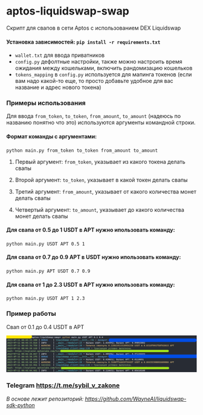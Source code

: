 # aptos-liquidswap-swap

Скрипт для свапов в сети Aptos с использованием DEX Liquidswap

#### Установка зависимостей: ```pip install -r requirements.txt```

- `wallet.txt` для ввода приватников
- `config.py`  дефолтные настройки, также можно настроить время ожидания между кошельками, включить рандомизацию кошельков
- `tokens_mapping` в `config.py` используется для мапинга токенов (если вам надо какой-то еще, то просто добавьте
  удобное для вас название и адрес нового токена)

### Примеры использования

Для ввода `from_token`, `to_token`, `from_amount`, `to_amount` (надеюсь по названию понятно что это) используются аргументы командной
строки.

#### Формат команды с аргументами:

`python main.py from_token to_token from_amount to_amount`

1. Первый аргумент: `from_token`, указывает из какого токена делать свапы

2. Второй аргумент: `to_token`, указывает в какой токен делать свапы

3. Третий аргумент: `from_amount`, указывает от какого количества монет делать свапы

4. Четвертый аргумент: `to_amount`, указывает до какого количества монет делать свапы

#### Для свапа от 0.5 до 1 USDT в APT нужно ипользовать команду:

`python main.py USDT APT 0.5 1`

#### Для свапа от 0.7 до 0.9 APT в USDT нужно ипользовать команду:

`python main.py APT USDT 0.7 0.9`

#### Для свапа от 1 до 2.3 USDT в APT нужно ипользовать команду:

`python main.py USDT APT 1 2.3`

### Пример работы

Свап от 0.1 до 0.4 USDT в APT

![alt text](photos/liquidswap-example-updated.png)

### Telegram https://t.me/sybil_v_zakone

_В основе лежит репозиторий: https://github.com/WayneAl/liquidswap-sdk-python_
